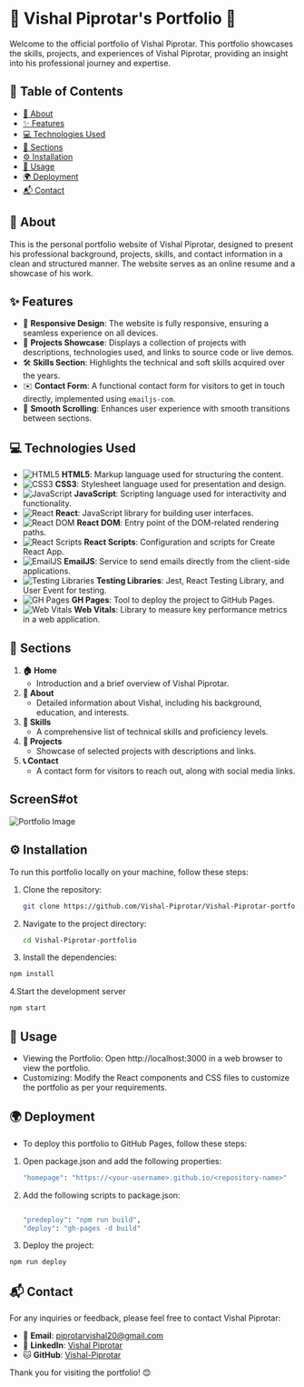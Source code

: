 # 🌟 Vishal Piprotar's Portfolio 🌟

Welcome to the official portfolio of Vishal Piprotar. This portfolio showcases the skills, projects, and experiences of Vishal Piprotar, providing an insight into his professional journey and expertise.

## 📑 Table of Contents
- [📖 About](#about)
- [✨ Features](#features)
- [💻 Technologies Used](#technologies-used)
- [📂 Sections](#sections)
- [⚙️ Installation](#installation)
- [🚀 Usage](#usage)
- [🌍 Deployment](#deployment)
- [📬 Contact](#contact)


  


## 📖 About

This is the personal portfolio website of Vishal Piprotar, designed to present his professional background, projects, skills, and contact information in a clean and structured manner. The website serves as an online resume and a showcase of his work.

## ✨ Features

- 📱 **Responsive Design**: The website is fully responsive, ensuring a seamless experience on all devices.
- 📂 **Projects Showcase**: Displays a collection of projects with descriptions, technologies used, and links to source code or live demos.
- 🛠️ **Skills Section**: Highlights the technical and soft skills acquired over the years.
- ✉️ **Contact Form**: A functional contact form for visitors to get in touch directly, implemented using `emailjs-com`.
- 🧭 **Smooth Scrolling**: Enhances user experience with smooth transitions between sections.

## 💻 Technologies Used

- ![HTML5](https://img.shields.io/badge/HTML5-E34F26?style=flat-square&logo=html5&logoColor=white) **HTML5**: Markup language used for structuring the content.
- ![CSS3](https://img.shields.io/badge/CSS3-1572B6?style=flat-square&logo=css3&logoColor=white) **CSS3**: Stylesheet language used for presentation and design.
- ![JavaScript](https://img.shields.io/badge/JavaScript-F7DF1E?style=flat-square&logo=javascript&logoColor=black) **JavaScript**: Scripting language used for interactivity and functionality.
- ![React](https://img.shields.io/badge/React-20232A?style=flat-square&logo=react&logoColor=61DAFB) **React**: JavaScript library for building user interfaces.
- ![React DOM](https://img.shields.io/badge/React_DOM-20232A?style=flat-square&logo=react&logoColor=61DAFB) **React DOM**: Entry point of the DOM-related rendering paths.
- ![React Scripts](https://img.shields.io/badge/React_Scripts-20232A?style=flat-square&logo=react&logoColor=61DAFB) **React Scripts**: Configuration and scripts for Create React App.
- ![EmailJS](https://img.shields.io/badge/EmailJS-F7302F?style=flat-square&logoColor=white) **EmailJS**: Service to send emails directly from the client-side applications.
- ![Testing Libraries](https://img.shields.io/badge/Testing_Libraries-007ACC?style=flat-square&logo=testing-library&logoColor=white) **Testing Libraries**: Jest, React Testing Library, and User Event for testing.
- ![GH Pages](https://img.shields.io/badge/GH_Pages-24292E?style=flat-square&logo=github&logoColor=white) **GH Pages**: Tool to deploy the project to GitHub Pages.
- ![Web Vitals](https://img.shields.io/badge/Web_Vitals-000000?style=flat-square&logo=webvitals&logoColor=white) **Web Vitals**: Library to measure key performance metrics in a web application.

## 📂 Sections

1. **🏠 Home**
   - Introduction and a brief overview of Vishal Piprotar.
2. **👤 About**
   - Detailed information about Vishal, including his background, education, and interests.
3. **💼 Skills**
   - A comprehensive list of technical skills and proficiency levels.
4. **📁 Projects**
   - Showcase of selected projects with descriptions and links.
5. **📞 Contact**
   - A contact form for visitors to reach out, along with social media links.
  

## ScreenS#ot
  <img src="https://github.com/Vishal-Piprotar/Vishal-Piprotar-portfolio/assets/150599739/990243c3-6d52-4fd2-b793-e1832e87cecc" alt="Portfolio Image" style="max-width: 300px;">

## ⚙️ Installation

To run this portfolio locally on your machine, follow these steps:

1. Clone the repository:
   ```bash
   git clone https://github.com/Vishal-Piprotar/Vishal-Piprotar-portfolio.git
   ```
2. Navigate to the project directory:
   ```bash
   cd Vishal-Piprotar-portfolio
   ```
3. Install the dependencies:
```bash
npm install
```
4.Start the development server
```bash
npm start
```

## 🚀 Usage
- Viewing the Portfolio: Open http://localhost:3000 in a web browser to view the portfolio.
- Customizing: Modify the React components and CSS files to customize the portfolio as per your requirements.

## 🌍 Deployment
- To deploy this portfolio to GitHub Pages, follow these steps:

1. Open package.json and add the following properties:
   ```bash
   "homepage": "https://<your-username>.github.io/<repository-name>"

   ```
2. Add the following scripts to package.json:
   ```bash

   "predeploy": "npm run build",
   "deploy": "gh-pages -d build"

   ```
3. Deploy the project:
```bash
npm run deploy

```

## 📬 Contact

For any inquiries or feedback, please feel free to contact Vishal Piprotar:

- 📧 **Email**: [piprotarvishal20@gmail.com](mailto:piprotarvishal20@gmail.com)
- 💼 **LinkedIn**: [Vishal Piprotar](https://www.linkedin.com/in/vishal-piprotar/)
- 🐱 **GitHub**: [Vishal-Piprotar](https://github.com/Vishal-Piprotar)

Thank you for visiting the portfolio! 😊


